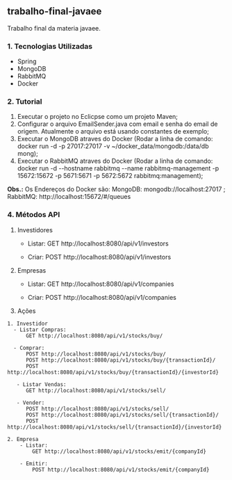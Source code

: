 ## trabalho-final-javaee
Trabalho final da materia javaee.

### 1. Tecnologias Utilizadas
- Spring
- MongoDB
- RabbitMQ
- Docker

### 2. Tutorial
  1. Executar o projeto no Eclicpse como um projeto Maven;
  2. Configurar o arquivo EmailSender.java com email e senha do email de origem. Atualmente o arquivo está usando constantes de exemplo;
  3. Executar o MongoDB atraves do Docker (Rodar a linha de comando: docker run -d -p 27017:27017 -v ~/docker_data/mongodb:/data/db mong);
  4. Executar o RabbitMQ atraves do Docker (Rodar a linha de comando: docker run -d --hostname rabbitmq --name rabbitmq-management -p 15672:15672 -p 5671:5671 -p 5672:5672 rabbitmq:management);
  
  **Obs.:** Os Endereços do Docker são: MongoDB: mongodb://localhost:27017 ; RabbitMQ: http://localhost:15672/#/queues

### 4. Métodos API

  1. Investidores  
      - Listar: 
          GET http://localhost:8080/api/v1/investors
          
      - Criar: 
          POST http://localhost:8080/api/v1/investors
    
  2. Empresas  
      - Listar: 
          GET http://localhost:8080/api/v1/companies
          
      - Criar: 
          POST http://localhost:8080/api/v1/companies
    
  3. Ações
  
    1. Investidor
      - Listar Compras: 
          GET http://localhost:8080/api/v1/stocks/buy/
          
      - Comprar:
          POST http://localhost:8080/api/v1/stocks/buy/
          POST http://localhost:8080/api/v1/stocks/buy/{transactionId}/
          POST http://localhost:8080/api/v1/stocks/buy/{transactionId}/{investorId}
        
       - Listar Vendas: 
          GET http://localhost:8080/api/v1/stocks/sell/
          
       - Vender:
          POST http://localhost:8080/api/v1/stocks/sell/
          POST http://localhost:8080/api/v1/stocks/sell/{transactionId}/
          POST http://localhost:8080/api/v1/stocks/sell/{transactionId}/{investorId}
          
    2. Empresa
        - Listar:
            GET http://localhost:8080/api/v1/stocks/emit/{companyId}
            
        - Emitir:
            POST http://localhost:8080/api/v1/stocks/emit/{companyId}
  

